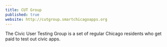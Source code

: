 ```yaml
---
title: CUT Group
published: true
website: http://cutgroup.smartchicagoapps.org
---
```


The Civic User Testing Group is a set of regular Chicago residents who get paid to test out civic apps.